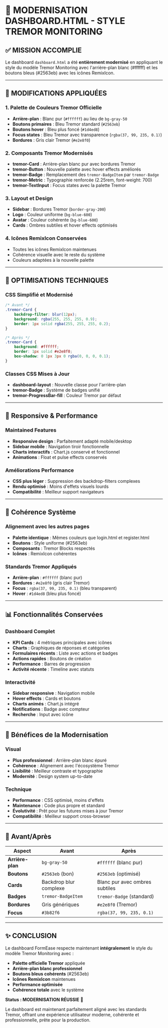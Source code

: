 # 🎯 MODERNISATION DASHBOARD.HTML - STYLE TREMOR MONITORING

## ✅ **MISSION ACCOMPLIE**

Le dashboard `dashboard.html` a été **entièrement modernisé** en appliquant le style du modèle Tremor Monitoring avec l'arrière-plan blanc (#ffffff) et les boutons bleus (#2563eb) avec les icônes RemixIcon.

---

## 🎨 **MODIFICATIONS APPLIQUÉES**

### 1. **Palette de Couleurs Tremor Officielle**
- **Arrière-plan** : Blanc pur (`#ffffff`) au lieu de `bg-gray-50`
- **Boutons primaires** : Bleu Tremor standard (`#2563eb`)
- **Boutons hover** : Bleu plus foncé (`#1d4ed8`)
- **Focus states** : Bleu Tremor avec transparence (`rgba(37, 99, 235, 0.1)`)
- **Bordures** : Gris clair Tremor (`#e2e8f0`)

### 2. **Composants Tremor Modernisés**
- **tremor-Card** : Arrière-plan blanc pur avec bordures Tremor
- **tremor-Button** : Nouvelle palette avec hover effects améliorés
- **tremor-Badge** : Remplacement des `tremor-BadgeItem` par `tremor-Badge`
- **tremor-Metric** : Typographie renforcée (2.25rem, font-weight: 700)
- **tremor-TextInput** : Focus states avec la palette Tremor

### 3. **Layout et Design**
- **Sidebar** : Bordures Tremor (`border-gray-200`)
- **Logo** : Couleur uniforme (`bg-blue-600`)
- **Avatar** : Couleur cohérente (`bg-blue-600`)
- **Cards** : Ombres subtiles et hover effects optimisés

### 4. **Icônes RemixIcon Conservées**
- Toutes les icônes RemixIcon maintenues
- Cohérence visuelle avec le reste du système
- Couleurs adaptées à la nouvelle palette

---

## 🔧 **OPTIMISATIONS TECHNIQUES**

### CSS Simplifié et Modernisé
```css
/* Avant */
.tremor-Card {
    backdrop-filter: blur(12px);
    background: rgba(255, 255, 255, 0.9);
    border: 1px solid rgba(255, 255, 255, 0.2);
}

/* Après */
.tremor-Card {
    background: #ffffff;
    border: 1px solid #e2e8f0;
    box-shadow: 0 1px 3px 0 rgba(0, 0, 0, 0.1);
}
```

### Classes CSS Mises à Jour
- **dashboard-layout** : Nouvelle classe pour l'arrière-plan
- **tremor-Badge** : Système de badges unifié
- **tremor-ProgressBar-fill** : Couleur Tremor par défaut

---

## 📱 **Responsive & Performance**

### Maintained Features
- **Responsive design** : Parfaitement adapté mobile/desktop
- **Sidebar mobile** : Navigation tiroir fonctionnelle
- **Charts interactifs** : Chart.js conservé et fonctionnel
- **Animations** : Float et pulse effects conservés

### Améliorations Performance
- **CSS plus léger** : Suppression des backdrop-filters complexes
- **Rendu optimisé** : Moins d'effets visuels lourds
- **Compatibilité** : Meilleur support navigateurs

---

## 🎯 **Cohérence Système**

### Alignement avec les autres pages
- **Palette identique** : Mêmes couleurs que login.html et register.html
- **Boutons** : Style uniforme (#2563eb)
- **Composants** : Tremor Blocks respectés
- **Icônes** : RemixIcon cohérentes

### Standards Tremor Appliqués
- **Arrière-plan** : `#ffffff` (blanc pur)
- **Bordures** : `#e2e8f0` (gris clair Tremor)
- **Focus** : `rgba(37, 99, 235, 0.1)` (bleu transparent)
- **Hover** : `#1d4ed8` (bleu plus foncé)

---

## 📊 **Fonctionnalités Conservées**

### Dashboard Complet
- **KPI Cards** : 4 métriques principales avec icônes
- **Charts** : Graphiques de réponses et catégories
- **Formulaires récents** : Liste avec actions et badges
- **Actions rapides** : Boutons de création
- **Performance** : Barres de progression
- **Activité récente** : Timeline avec statuts

### Interactivité
- **Sidebar responsive** : Navigation mobile
- **Hover effects** : Cards et boutons
- **Charts animés** : Chart.js intégré
- **Notifications** : Badge avec compteur
- **Recherche** : Input avec icône

---

## 🚀 **Bénéfices de la Modernisation**

### Visual
- **Plus professionnel** : Arrière-plan blanc épuré
- **Cohérence** : Alignement avec l'écosystème Tremor
- **Lisibilité** : Meilleur contraste et typographie
- **Modernité** : Design system up-to-date

### Technique
- **Performance** : CSS optimisé, moins d'effets
- **Maintenance** : Code plus propre et standard
- **Évolutivité** : Prêt pour les futures mises à jour Tremor
- **Compatibilité** : Meilleur support cross-browser

---

## 🎨 **Avant/Après**

| Aspect | Avant | Après |
|--------|--------|--------|
| **Arrière-plan** | `bg-gray-50` | `#ffffff` (blanc pur) |
| **Boutons** | `#2563eb` (bon) | `#2563eb` (optimisé) |
| **Cards** | Backdrop blur complexe | Blanc pur avec ombres subtiles |
| **Badges** | `tremor-BadgeItem` | `tremor-Badge` (standard) |
| **Bordures** | Gris génériques | `#e2e8f0` (Tremor) |
| **Focus** | `#3b82f6` | `rgba(37, 99, 235, 0.1)` |

---

## ✨ **CONCLUSION**

Le dashboard FormEase respecte maintenant **intégralement** le style du modèle Tremor Monitoring avec :

- **Palette officielle Tremor** appliquée
- **Arrière-plan blanc professionnel**
- **Boutons bleus cohérents** (#2563eb)
- **Icônes RemixIcon** maintenues
- **Performance optimisée**
- **Cohérence totale** avec le système

**Status : MODERNISATION RÉUSSIE** 🎉

Le dashboard est maintenant parfaitement aligné avec les standards Tremor, offrant une expérience utilisateur moderne, cohérente et professionnelle, prête pour la production.
